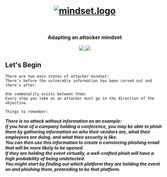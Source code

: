 <h1 align="center">
  <br>
  <a href="https://github.com/smadi0x86/CSC-RedOps"><img src="https://images.squarespace-cdn.com/content/v1/62a373ec42f8c73e67407b0f/e448a967-6950-476c-9dd6-0a0b9f0175ad/giphy+%2849%29.gif" alt="mindset.logo"></a>
  <br>

  <br>
</h1>

<h3 align="center">Adapting an attacker mindset</h3>

<p align="center">
  <a href="">
   <img src=https://img.shields.io/badge/Red-Team-darkred>
   <img src=https://img.shields.io/badge/Attack-Mindset-blue>
  </a>
  </p>

## Let's Begin

```
There are two main states of attacker mindset: 
There’s before the vulnerable information has been carved out and there’s after.

One commonality exists between them: 
Every step you take as an attacker must go in the direction of the objective.
```

```
Things to remember:
```
***There is no attack without information as an example:<br> if you hear of a company holding a conference,
you may be able to phish them by gathering information on who their vendors are, what their employees are doing, and what their security is like.<br>You can then use this information to create a convincing phishing email that will be more likely to be opened.<br>If they are holding the event virtually, a well-crafted phish will have a high probability of being undetected.<br>You might start by finding out which platform they are holding the event on and phishing them, pretending to be that platform.***
